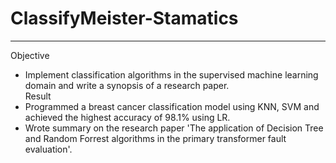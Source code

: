 # ClassifyMeister-Stamatics
***
Objective
* Implement classification algorithms in the supervised machine learning domain and write a synopsis of a research paper.  
Result
* Programmed a breast cancer classification model using KNN, SVM and achieved the highest accuracy of 98.1% using LR.  
* Wrote summary on the research paper 'The application of Decision Tree and Random Forrest algorithms in the primary transformer fault evaluation'.

